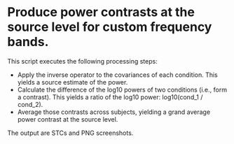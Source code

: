 # Produce power contrasts at the source level for custom frequency bands.

This script executes the following processing steps:

- Apply the inverse operator to the covariances of each condition. This yields
  a source estimate of the power.
- Calculate the difference of the log10 powers of two conditions (i.e., form a
  contrast). This yields a ratio of the log10 power: log10(cond_1 / cond_2).
- Average those contrasts across subjects, yielding a grand average power
  contrast at the source level.

The output are STCs and PNG screenshots.

